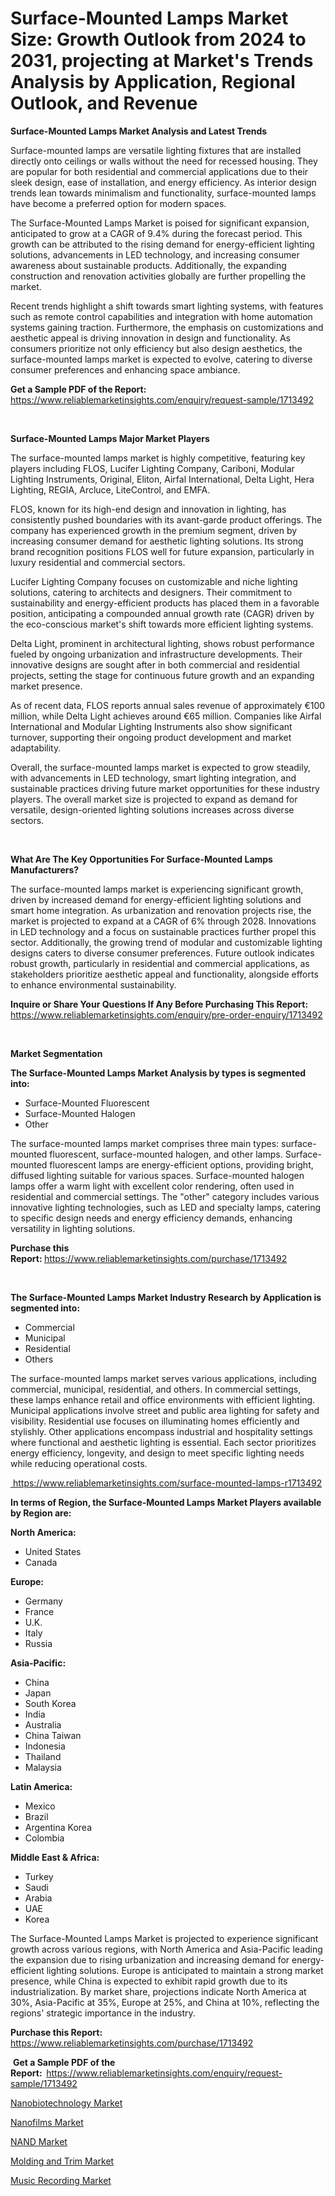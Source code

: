 <p><h1>Surface-Mounted Lamps Market Size: Growth Outlook from 2024 to 2031, projecting at Market's Trends Analysis by Application, Regional Outlook, and Revenue</h1></p><p><strong>Surface-Mounted Lamps Market Analysis and Latest Trends</strong></p>
<p><p>Surface-mounted lamps are versatile lighting fixtures that are installed directly onto ceilings or walls without the need for recessed housing. They are popular for both residential and commercial applications due to their sleek design, ease of installation, and energy efficiency. As interior design trends lean towards minimalism and functionality, surface-mounted lamps have become a preferred option for modern spaces.</p><p>The Surface-Mounted Lamps Market is poised for significant expansion, anticipated to grow at a CAGR of 9.4% during the forecast period. This growth can be attributed to the rising demand for energy-efficient lighting solutions, advancements in LED technology, and increasing consumer awareness about sustainable products. Additionally, the expanding construction and renovation activities globally are further propelling the market. </p><p>Recent trends highlight a shift towards smart lighting systems, with features such as remote control capabilities and integration with home automation systems gaining traction. Furthermore, the emphasis on customizations and aesthetic appeal is driving innovation in design and functionality. As consumers prioritize not only efficiency but also design aesthetics, the surface-mounted lamps market is expected to evolve, catering to diverse consumer preferences and enhancing space ambiance.</p></p>
<p><strong>Get a Sample PDF of the Report:&nbsp;</strong> <a href="https://www.reliablemarketinsights.com/enquiry/request-sample/1713492?utm_campaign=1626&utm_medium=2&utm_source=Github&utm_content=ia&utm_term=22102024&utm_id=surface-mounted-lamps">https://www.reliablemarketinsights.com/enquiry/request-sample/1713492</a></p>
<p>&nbsp;</p>
<p><strong>Surface-Mounted Lamps Major Market Players</strong></p>
<p><p>The surface-mounted lamps market is highly competitive, featuring key players including FLOS, Lucifer Lighting Company, Cariboni, Modular Lighting Instruments, Original, Eliton, Airfal International, Delta Light, Hera Lighting, REGIA, Arcluce, LiteControl, and EMFA. </p><p>FLOS, known for its high-end design and innovation in lighting, has consistently pushed boundaries with its avant-garde product offerings. The company has experienced growth in the premium segment, driven by increasing consumer demand for aesthetic lighting solutions. Its strong brand recognition positions FLOS well for future expansion, particularly in luxury residential and commercial sectors.</p><p>Lucifer Lighting Company focuses on customizable and niche lighting solutions, catering to architects and designers. Their commitment to sustainability and energy-efficient products has placed them in a favorable position, anticipating a compounded annual growth rate (CAGR) driven by the eco-conscious market's shift towards more efficient lighting systems.</p><p>Delta Light, prominent in architectural lighting, shows robust performance fueled by ongoing urbanization and infrastructure developments. Their innovative designs are sought after in both commercial and residential projects, setting the stage for continuous future growth and an expanding market presence.</p><p>As of recent data, FLOS reports annual sales revenue of approximately €100 million, while Delta Light achieves around €65 million. Companies like Airfal International and Modular Lighting Instruments also show significant turnover, supporting their ongoing product development and market adaptability.</p><p>Overall, the surface-mounted lamps market is expected to grow steadily, with advancements in LED technology, smart lighting integration, and sustainable practices driving future market opportunities for these industry players. The overall market size is projected to expand as demand for versatile, design-oriented lighting solutions increases across diverse sectors.</p></p>
<p>&nbsp;</p>
<p><strong>What Are The Key Opportunities For Surface-Mounted Lamps Manufacturers?</strong></p>
<p><p>The surface-mounted lamps market is experiencing significant growth, driven by increased demand for energy-efficient lighting solutions and smart home integration. As urbanization and renovation projects rise, the market is projected to expand at a CAGR of 6% through 2028. Innovations in LED technology and a focus on sustainable practices further propel this sector. Additionally, the growing trend of modular and customizable lighting designs caters to diverse consumer preferences. Future outlook indicates robust growth, particularly in residential and commercial applications, as stakeholders prioritize aesthetic appeal and functionality, alongside efforts to enhance environmental sustainability.</p></p>
<p><strong>Inquire or Share Your Questions If Any Before Purchasing This Report:</strong> <a href="https://www.reliablemarketinsights.com/enquiry/pre-order-enquiry/1713492?utm_campaign=1626&utm_medium=2&utm_source=Github&utm_content=ia&utm_term=22102024&utm_id=surface-mounted-lamps">https://www.reliablemarketinsights.com/enquiry/pre-order-enquiry/1713492</a></p>
<p>&nbsp;</p>
<p><strong>Market Segmentation</strong></p>
<p><strong>The Surface-Mounted Lamps Market Analysis by types is segmented into:</strong></p>
<p><ul><li>Surface-Mounted Fluorescent</li><li>Surface-Mounted Halogen</li><li>Other</li></ul></p>
<p><p>The surface-mounted lamps market comprises three main types: surface-mounted fluorescent, surface-mounted halogen, and other lamps. Surface-mounted fluorescent lamps are energy-efficient options, providing bright, diffused lighting suitable for various spaces. Surface-mounted halogen lamps offer a warm light with excellent color rendering, often used in residential and commercial settings. The "other" category includes various innovative lighting technologies, such as LED and specialty lamps, catering to specific design needs and energy efficiency demands, enhancing versatility in lighting solutions.</p></p>
<p><strong>Purchase this Report:&nbsp;</strong><a href="https://www.reliablemarketinsights.com/purchase/1713492?utm_campaign=1626&utm_medium=2&utm_source=Github&utm_content=ia&utm_term=22102024&utm_id=surface-mounted-lamps">https://www.reliablemarketinsights.com/purchase/1713492</a></p>
<p>&nbsp;</p>
<p><strong>The Surface-Mounted Lamps Market Industry Research by Application is segmented into:</strong></p>
<p><ul><li>Commercial</li><li>Municipal</li><li>Residential</li><li>Others</li></ul></p>
<p><p>The surface-mounted lamps market serves various applications, including commercial, municipal, residential, and others. In commercial settings, these lamps enhance retail and office environments with efficient lighting. Municipal applications involve street and public area lighting for safety and visibility. Residential use focuses on illuminating homes efficiently and stylishly. Other applications encompass industrial and hospitality settings where functional and aesthetic lighting is essential. Each sector prioritizes energy efficiency, longevity, and design to meet specific lighting needs while reducing operational costs.</p></p>
<p><a href="https://www.reliablemarketinsights.com/surface-mounted-lamps-r1713492?utm_campaign=1626&utm_medium=2&utm_source=Github&utm_content=ia&utm_term=22102024&utm_id=surface-mounted-lamps">&nbsp;https://www.reliablemarketinsights.com/surface-mounted-lamps-r1713492</a></p>
<p><strong>In terms of Region, the Surface-Mounted Lamps Market Players available by Region are:</strong></p>
<p>
    <p> <strong> North America: </strong>
        <ul>
            <li>United States</li>
            <li>Canada</li>
        </ul>
        </p> 
    <p> <strong> Europe: </strong>
        <ul>
            <li>Germany</li>
            <li>France</li>
            <li>U.K.</li>
            <li>Italy</li>
            <li>Russia</li>
        </ul>
        </p> 
    <p> <strong> Asia-Pacific: </strong>
        <ul>
            <li>China</li>
            <li>Japan</li>
            <li>South Korea</li>
            <li>India</li>
            <li>Australia</li>
            <li>China Taiwan</li>
            <li>Indonesia</li>
            <li>Thailand</li>
            <li>Malaysia</li>
        </ul>
        </p> 
    <p> <strong> Latin America: </strong>
        <ul>
            <li>Mexico</li>
            <li>Brazil</li>
            <li>Argentina Korea</li>
            <li>Colombia</li>
        </ul>
        </p> 
    <p> <strong> Middle East & Africa: </strong>
        <ul>
            <li>Turkey</li>
            <li>Saudi</li>
            <li>Arabia</li>
            <li>UAE</li>
            <li>Korea</li>
        </ul>
    </p>
    </p>
<p><p>The Surface-Mounted Lamps Market is projected to experience significant growth across various regions, with North America and Asia-Pacific leading the expansion due to rising urbanization and increasing demand for energy-efficient lighting solutions. Europe is anticipated to maintain a strong market presence, while China is expected to exhibit rapid growth due to its industrialization. By market share, projections indicate North America at 30%, Asia-Pacific at 35%, Europe at 25%, and China at 10%, reflecting the regions' strategic importance in the industry.</p></p>
<p><strong>Purchase this Report: </strong><a href="https://www.reliablemarketinsights.com/purchase/1713492?utm_campaign=1626&utm_medium=2&utm_source=Github&utm_content=ia&utm_term=22102024&utm_id=surface-mounted-lamps">https://www.reliablemarketinsights.com/purchase/1713492</a></p>
<p>&nbsp;<strong>Get a Sample PDF of the Report:&nbsp;&nbsp;</strong><a href="https://www.reliablemarketinsights.com/enquiry/request-sample/1713492?utm_campaign=1626&utm_medium=2&utm_source=Github&utm_content=ia&utm_term=22102024&utm_id=surface-mounted-lamps">https://www.reliablemarketinsights.com/enquiry/request-sample/1713492</a></p>
<p><strong></strong></p>
<p><p><a href="https://www.linkedin.com/pulse/top-trends-transforming-nanobiotechnology-market-2024-2031-blazew-livlc?utm_campaign=1626&utm_medium=2&utm_source=Github&utm_content=ia&utm_term=22102024&utm_id=surface-mounted-lamps">Nanobiotechnology Market</a></p><p><a href="https://www.linkedin.com/pulse/nanofilms-market-research-report-forecast-growth-prospects-cagr-slw4c?utm_campaign=1626&utm_medium=2&utm_source=Github&utm_content=ia&utm_term=22102024&utm_id=surface-mounted-lamps">Nanofilms Market</a></p><p><a href="https://www.linkedin.com/pulse/nand-ecosystem-mapping-innovation-value-chains-2024-2031-blazew-hgrvc?utm_campaign=1626&utm_medium=2&utm_source=Github&utm_content=ia&utm_term=22102024&utm_id=surface-mounted-lamps">NAND Market</a></p><p><a href="https://www.linkedin.com/pulse/molding-trim-market-regional-outlook-competition-2024-2031-btjoc?utm_campaign=1626&utm_medium=2&utm_source=Github&utm_content=ia&utm_term=22102024&utm_id=surface-mounted-lamps">Molding and Trim Market</a></p><p><a href="https://www.linkedin.com/pulse/global-music-recording-market-sector2024-2031-metrics-c5ajc?utm_campaign=1626&utm_medium=2&utm_source=Github&utm_content=ia&utm_term=22102024&utm_id=surface-mounted-lamps">Music Recording Market</a></p></p>
